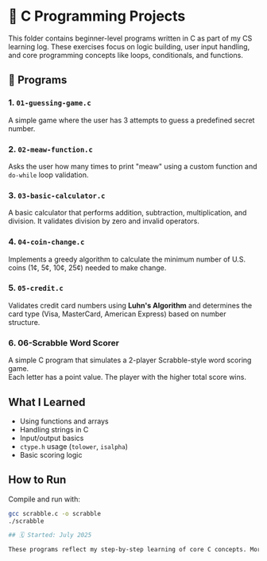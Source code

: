 # 🧠 C Programming Projects

This folder contains beginner-level programs written in C as part of my CS learning log. These exercises focus on logic building, user input handling, and core programming concepts like loops, conditionals, and functions.

## 🔹 Programs

### 1. `01-guessing-game.c`
A simple game where the user has 3 attempts to guess a predefined secret number.

### 2. `02-meaw-function.c`
Asks the user how many times to print "meaw" using a custom function and `do-while` loop validation.

### 3. `03-basic-calculator.c`
A basic calculator that performs addition, subtraction, multiplication, and division. It validates division by zero and invalid operators.

### 4. `04-coin-change.c`
Implements a greedy algorithm to calculate the minimum number of U.S. coins (1¢, 5¢, 10¢, 25¢) needed to make change.

### 5. `05-credit.c`
Validates credit card numbers using **Luhn's Algorithm** and determines the card type (Visa, MasterCard, American Express) based on number structure.

### 6. 06-Scrabble Word Scorer 


A simple C program that simulates a 2-player Scrabble-style word scoring game.  
Each letter has a point value. The player with the higher total score wins.

## What I Learned
- Using functions and arrays
- Handling strings in C
- Input/output basics
- `ctype.h` usage (`tolower`, `isalpha`)
- Basic scoring logic

## How to Run
Compile and run with:
```bash
gcc scrabble.c -o scrabble
./scrabble

## 🗓️ Started: July 2025

These programs reflect my step-by-step learning of core C concepts. More to come as I progress through CS50 and beyond!
